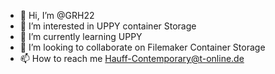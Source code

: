 - 👋 Hi, I’m @GRH22
- 👀 I’m interested in UPPY container Storage
- 🌱 I’m currently learning UPPY
- 💞️ I’m looking to collaborate on Filemaker Container Storage
- 📫 How to reach me Hauff-Contemporary@t-online.de

<!---
GRH22/GRH22 is a ✨ special ✨ repository because its `README.md` (this file) appears on your GitHub profile.
You can click the Preview link to take a look at your changes.
--->
